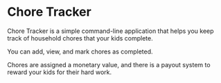 # Chore Tracker

Chore Tracker is a simple command-line application that helps you keep track 
of household chores that your kids complete.

You can add, view, and mark chores as completed.

Chores are assigned a monetary value, and there is a payout system to reward
your kids for their hard work.
